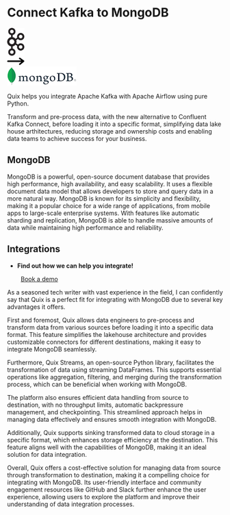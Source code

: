 # Connect Kafka to MongoDB

<div class="connect-images cards blog-grid-card" markdown>
<div>
<img src="../images/kafka_logo.png" width="40px" />
</div>
<div>
<img src="../images/arrow.svg" width="40px" />
</div>
<div>
<img src="./images/mongodb_1.jpg" />
</div>
</div>

Quix helps you integrate Apache Kafka with Apache Airflow using pure Python.

Transform and pre-process data, with the new alternative to Confluent Kafka Connect, before loading it into a specific format, simplifying data lake house arthitectures, reducing storage and ownership costs and enabling data teams to achieve success for your business.

## MongoDB

MongoDB is a powerful, open-source document database that provides high performance, high availability, and easy scalability. It uses a flexible document data model that allows developers to store and query data in a more natural way. MongoDB is known for its simplicity and flexibility, making it a popular choice for a wide range of applications, from mobile apps to large-scale enterprise systems. With features like automatic sharding and replication, MongoDB is able to handle massive amounts of data while maintaining high performance and reliability.

## Integrations

<div class="grid cards" markdown>

- __Find out how we can help you integrate!__

    <a class="md-button md-button--primary" href="https://share.hsforms.com/1iW0TmZzKQMChk0lxd_tGiw4yjw2?__hstc=175542013.2303933fbd746c0ac86d9ccbe9bc9100.1728383268831.1729603416735.1729620918855.31&__hssc=175542013.1.1729620918855&__hsfp=2132701734" target="_blank" style="margin:.5rem;">Book a demo</a>

</div>


As a seasoned tech writer with vast experience in the field, I can confidently say that Quix is a perfect fit for integrating with MongoDB due to several key advantages it offers.

First and foremost, Quix allows data engineers to pre-process and transform data from various sources before loading it into a specific data format. This feature simplifies the lakehouse architecture and provides customizable connectors for different destinations, making it easy to integrate MongoDB seamlessly.

Furthermore, Quix Streams, an open-source Python library, facilitates the transformation of data using streaming DataFrames. This supports essential operations like aggregation, filtering, and merging during the transformation process, which can be beneficial when working with MongoDB.

The platform also ensures efficient data handling from source to destination, with no throughput limits, automatic backpressure management, and checkpointing. This streamlined approach helps in managing data effectively and ensures smooth integration with MongoDB.

Additionally, Quix supports sinking transformed data to cloud storage in a specific format, which enhances storage efficiency at the destination. This feature aligns well with the capabilities of MongoDB, making it an ideal solution for data integration.

Overall, Quix offers a cost-effective solution for managing data from source through transformation to destination, making it a compelling choice for integrating with MongoDB. Its user-friendly interface and community engagement resources like GitHub and Slack further enhance the user experience, allowing users to explore the platform and improve their understanding of data integration processes.

